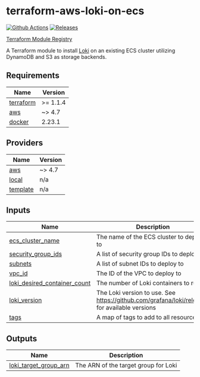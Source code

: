 # terraform-aws-loki-on-ecs

[![Github Actions](https://github.com/tobeyOguney/terraform-aws-loki-on-ecs/actions/workflows/main.yml/badge.svg)](https://github.com/tobeyOguney/terraform-aws-loki-on-ecs/actions/workflows/main.yml)
[![Releases](https://img.shields.io/github/v/release/tobeyOguney/terraform-aws-loki-on-ecs)](https://github.com/tobeyOguney/terraform-aws-loki-on-ecs/releases/latest)

[Terraform Module Registry](https://registry.terraform.io/modules/tobeyOguney/loki-on-ecs/aws)

A Terraform module to install [Loki](https://github.com/grafana/loki/) on an existing ECS cluster utilizing DynamoDB and S3 as storage backends.

<!-- BEGIN_TF_DOCS -->
## Requirements

| Name | Version |
|------|---------|
| <a name="requirement_terraform"></a> [terraform](#requirement\_terraform) | >= 1.1.4 |
| <a name="requirement_aws"></a> [aws](#requirement\_aws) | ~> 4.7 |
| <a name="requirement_docker"></a> [docker](#requirement\_docker) | 2.23.1 |

## Providers

| Name | Version |
|------|---------|
| <a name="provider_aws"></a> [aws](#provider\_aws) | ~> 4.7 |
| <a name="provider_local"></a> [local](#provider\_local) | n/a |
| <a name="provider_template"></a> [template](#provider\_template) | n/a |

## Inputs

| Name | Description | Type | Required |
|------|-------------|------|:--------:|
| <a name="input_ecs_cluster_name"></a> [ecs\_cluster\_name](#input\_ecs\_cluster\_name) | The name of the ECS cluster to deploy to | `string` | yes |
| <a name="input_security_group_ids"></a> [security\_group\_ids](#input\_security\_group\_ids) | A list of security group IDs to deploy to | `list(string)` | yes |
| <a name="input_subnets"></a> [subnets](#input\_subnets) | A list of subnet IDs to deploy to | `list(string)` | yes |
| <a name="input_vpc_id"></a> [vpc\_id](#input\_vpc\_id) | The ID of the VPC to deploy to | `string` | yes |
| <a name="input_loki_desired_container_count"></a> [loki\_desired\_container\_count](#input\_loki\_desired\_container\_count) | The number of Loki containers to run | `number` | no |
| <a name="input_loki_version"></a> [loki\_version](#input\_loki\_version) | The Loki version to use. See https://github.com/grafana/loki/releases for available versions | `string` | no |
| <a name="input_tags"></a> [tags](#input\_tags) | A map of tags to add to all resources | `map(string)` | no |

## Outputs

| Name | Description |
|------|-------------|
| <a name="output_loki_target_group_arn"></a> [loki\_target\_group\_arn](#output\_loki\_target\_group\_arn) | The ARN of the target group for Loki |
<!-- END_TF_DOCS -->
